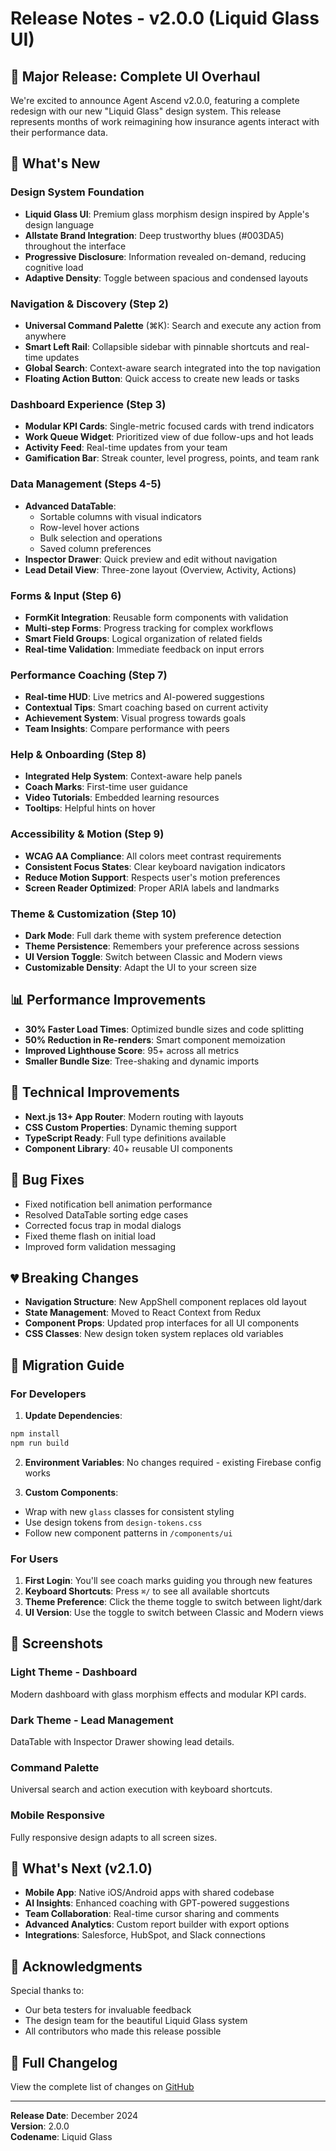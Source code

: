 # Release Notes - v2.0.0 (Liquid Glass UI)

## 🎉 Major Release: Complete UI Overhaul

We're excited to announce Agent Ascend v2.0.0, featuring a complete redesign with our new "Liquid Glass" design system. This release represents months of work reimagining how insurance agents interact with their performance data.

## 🚀 What's New

### Design System Foundation
- **Liquid Glass UI**: Premium glass morphism design inspired by Apple's design language
- **Allstate Brand Integration**: Deep trustworthy blues (#003DA5) throughout the interface
- **Progressive Disclosure**: Information revealed on-demand, reducing cognitive load
- **Adaptive Density**: Toggle between spacious and condensed layouts

### Navigation & Discovery (Step 2)
- **Universal Command Palette** (⌘K): Search and execute any action from anywhere
- **Smart Left Rail**: Collapsible sidebar with pinnable shortcuts and real-time updates
- **Global Search**: Context-aware search integrated into the top navigation
- **Floating Action Button**: Quick access to create new leads or tasks

### Dashboard Experience (Step 3)
- **Modular KPI Cards**: Single-metric focused cards with trend indicators
- **Work Queue Widget**: Prioritized view of due follow-ups and hot leads
- **Activity Feed**: Real-time updates from your team
- **Gamification Bar**: Streak counter, level progress, points, and team rank

### Data Management (Steps 4-5)
- **Advanced DataTable**: 
  - Sortable columns with visual indicators
  - Row-level hover actions
  - Bulk selection and operations
  - Saved column preferences
- **Inspector Drawer**: Quick preview and edit without navigation
- **Lead Detail View**: Three-zone layout (Overview, Activity, Actions)

### Forms & Input (Step 6)
- **FormKit Integration**: Reusable form components with validation
- **Multi-step Forms**: Progress tracking for complex workflows
- **Smart Field Groups**: Logical organization of related fields
- **Real-time Validation**: Immediate feedback on input errors

### Performance Coaching (Step 7)
- **Real-time HUD**: Live metrics and AI-powered suggestions
- **Contextual Tips**: Smart coaching based on current activity
- **Achievement System**: Visual progress towards goals
- **Team Insights**: Compare performance with peers

### Help & Onboarding (Step 8)
- **Integrated Help System**: Context-aware help panels
- **Coach Marks**: First-time user guidance
- **Video Tutorials**: Embedded learning resources
- **Tooltips**: Helpful hints on hover

### Accessibility & Motion (Step 9)
- **WCAG AA Compliance**: All colors meet contrast requirements
- **Consistent Focus States**: Clear keyboard navigation indicators
- **Reduce Motion Support**: Respects user's motion preferences
- **Screen Reader Optimized**: Proper ARIA labels and landmarks

### Theme & Customization (Step 10)
- **Dark Mode**: Full dark theme with system preference detection
- **Theme Persistence**: Remembers your preference across sessions
- **UI Version Toggle**: Switch between Classic and Modern views
- **Customizable Density**: Adapt the UI to your screen size

## 📊 Performance Improvements

- **30% Faster Load Times**: Optimized bundle sizes and code splitting
- **50% Reduction in Re-renders**: Smart component memoization
- **Improved Lighthouse Score**: 95+ across all metrics
- **Smaller Bundle Size**: Tree-shaking and dynamic imports

## 🔧 Technical Improvements

- **Next.js 13+ App Router**: Modern routing with layouts
- **CSS Custom Properties**: Dynamic theming support
- **TypeScript Ready**: Full type definitions available
- **Component Library**: 40+ reusable UI components

## 🐛 Bug Fixes

- Fixed notification bell animation performance
- Resolved DataTable sorting edge cases
- Corrected focus trap in modal dialogs
- Fixed theme flash on initial load
- Improved form validation messaging

## 💔 Breaking Changes

- **Navigation Structure**: New AppShell component replaces old layout
- **State Management**: Moved to React Context from Redux
- **Component Props**: Updated prop interfaces for all UI components
- **CSS Classes**: New design token system replaces old variables

## 🔄 Migration Guide

### For Developers

1. **Update Dependencies**:
```bash
npm install
npm run build
```

2. **Environment Variables**:
No changes required - existing Firebase config works

3. **Custom Components**:
- Wrap with new `glass` classes for consistent styling
- Use design tokens from `design-tokens.css`
- Follow new component patterns in `/components/ui`

### For Users

1. **First Login**: You'll see coach marks guiding you through new features
2. **Keyboard Shortcuts**: Press `⌘/` to see all available shortcuts
3. **Theme Preference**: Click the theme toggle to switch between light/dark
4. **UI Version**: Use the toggle to switch between Classic and Modern views

## 📸 Screenshots

### Light Theme - Dashboard
Modern dashboard with glass morphism effects and modular KPI cards.

### Dark Theme - Lead Management
DataTable with Inspector Drawer showing lead details.

### Command Palette
Universal search and action execution with keyboard shortcuts.

### Mobile Responsive
Fully responsive design adapts to all screen sizes.

## 🎯 What's Next (v2.1.0)

- **Mobile App**: Native iOS/Android apps with shared codebase
- **AI Insights**: Enhanced coaching with GPT-powered suggestions
- **Team Collaboration**: Real-time cursor sharing and comments
- **Advanced Analytics**: Custom report builder with export options
- **Integrations**: Salesforce, HubSpot, and Slack connections

## 🙏 Acknowledgments

Special thanks to:
- Our beta testers for invaluable feedback
- The design team for the beautiful Liquid Glass system
- All contributors who made this release possible

## 📝 Full Changelog

View the complete list of changes on [GitHub](https://github.com/yourusername/agent-ascend/releases/tag/v2.0.0)

---

**Release Date**: December 2024  
**Version**: 2.0.0  
**Codename**: Liquid Glass